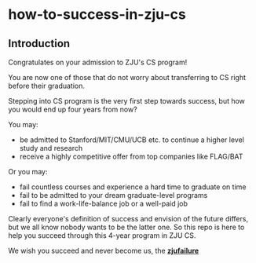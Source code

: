 # how-to-success-in-zju-cs

## Introduction

Congratulates on your admission to ZJU's CS program! 

You are now one of those that do not worry about transferring to CS right before their graduation.

Stepping into CS program is the very first step towards success, but how you would end up four years from now?

You may:

- be admitted to Stanford/MIT/CMU/UCB etc. to continue a higher level study and research
- receive a highly competitive offer from top companies like FLAG/BAT

Or you may:

- fail countless courses and experience a hard time to graduate on time
- fail to be admitted to your dream graduate-level programs
- fail to find a work-life-balance job or a well-paid job

Clearly everyone's definition of success and envision of the future differs, but we all know nobody wants to be the latter one. So this repo is here to help you succeed through this 4-year program in ZJU CS.

  We wish you succeed and never become us, the [**zjufailure**](https://github.com/zjufailure)
  
